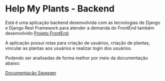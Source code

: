 # Help My Plants - Backend

Está é uma aplicação backend desenvolvida com as tecnologias de Django e Django Rest Framework para atender a demanda do FrontEnd também desenvolvido [Projeto FrontEnd](https://project-help-my-plants.vercel.app/).

A aplicação possui rotas para criação de usuários, criação de plantas, vincular as plantas aos usuários e realizar login dos usuários.

Podendo ser analisadas de forma melhor por meio da documentação abaixo:

[Documentação Swagger](https://help-my-plants-backend.vercel.app/schema/swagger-ui#/)
